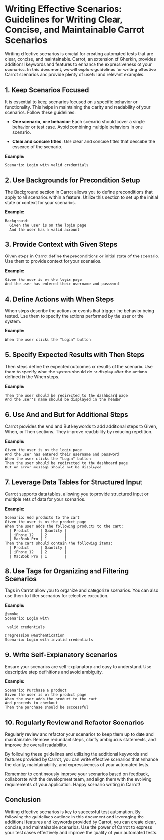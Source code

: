 # Writing Effective Scenarios: Guidelines for Writing Clear, Concise, and Maintainable Carrot Scenarios

Writing effective scenarios is crucial for creating automated tests that are clear, concise, and maintainable. Carrot, an extension of Gherkin, provides additional keywords and features to enhance the expressiveness of your scenarios. In this document, we will explore guidelines for writing effective Carrot scenarios and provide plenty of useful and relevant examples.

## 1. Keep Scenarios Focused

It is essential to keep scenarios focused on a specific behavior or functionality. This helps in maintaining the clarity and readability of your scenarios. Follow these guidelines:

- **One scenario, one behavior**: Each scenario should cover a single behavior or test case. Avoid combining multiple behaviors in one scenario.

- **Clear and concise titles**: Use clear and concise titles that describe the essence of the scenario.

**Example:**

```gherkin
Scenario: Login with valid credentials
```

## 2. Use Backgrounds for Precondition Setup

The Background section in Carrot allows you to define preconditions that apply to all scenarios within a feature. Utilize this section to set up the initial state or context for your scenarios.

**Example:**

```gherkin
Background:
  Given the user is on the login page
  And the user has a valid account
```

## 3. Provide Context with Given Steps

Given steps in Carrot define the preconditions or initial state of the scenario. Use them to provide context for your scenarios.

**Example:**

```gherkin
Given the user is on the login page
And the user has entered their username and password
```

## 4. Define Actions with When Steps

When steps describe the actions or events that trigger the behavior being tested. Use them to specify the actions performed by the user or the system.

**Example:**

```gherkin
When the user clicks the "Login" button
```

## 5. Specify Expected Results with Then Steps

Then steps define the expected outcomes or results of the scenario. Use them to specify what the system should do or display after the actions defined in the When steps.

**Example:**

```gherkin
Then the user should be redirected to the dashboard page
And the user's name should be displayed in the header
```

## 6. Use And and But for Additional Steps

Carrot provides the And and But keywords to add additional steps to Given, When, or Then sections. They improve readability by reducing repetition.

**Example:**

```gherkin
Given the user is on the login page
And the user has entered their username and password
When the user clicks the "Login" button
Then the user should be redirected to the dashboard page
But an error message should not be displayed
```

## 7. Leverage Data Tables for Structured Input

Carrot supports data tables, allowing you to provide structured input or multiple sets of data for your scenarios.

**Example:**

```gherkin
Scenario: Add products to the cart
Given the user is on the product page
When the user adds the following products to the cart:
  | Product     | Quantity |
  | iPhone 12   | 2        |
  | MacBook Pro | 1        |
Then the cart should contain the following items:
  | Product     | Quantity |
  | iPhone 12   | 2        |
  | MacBook Pro | 1        |
```

## 8. Use Tags for Organizing and Filtering Scenarios

Tags in Carrot allow you to organize and categorize scenarios. You can also use them to filter scenarios for selective execution.

**Example:**

```gherkin
@smoke
Scenario: Login with

 valid credentials

@regression @authentication
Scenario: Login with invalid credentials
```

## 9. Write Self-Explanatory Scenarios

Ensure your scenarios are self-explanatory and easy to understand. Use descriptive step definitions and avoid ambiguity.

**Example:**

```gherkin
Scenario: Purchase a product
Given the user is on the product page
When the user adds the product to the cart
And proceeds to checkout
Then the purchase should be successful
```

## 10. Regularly Review and Refactor Scenarios

Regularly review and refactor your scenarios to keep them up to date and maintainable. Remove redundant steps, clarify ambiguous statements, and improve the overall readability.

By following these guidelines and utilizing the additional keywords and features provided by Carrot, you can write effective scenarios that enhance the clarity, maintainability, and expressiveness of your automated tests.

Remember to continuously improve your scenarios based on feedback, collaborate with the development team, and align them with the evolving requirements of your application. Happy scenario writing in Carrot!

## Conclusion

Writing effective scenarios is key to successful test automation. By following the guidelines outlined in this document and leveraging the additional features and keywords provided by Carrot, you can create clear, concise, and maintainable scenarios. Use the power of Carrot to express your test cases effectively and improve the quality of your automated tests.